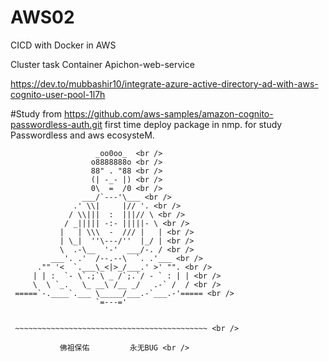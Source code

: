 # AWS02
CICD with Docker in AWS

Cluster
task
Container
 Apichon-web-service

 https://dev.to/mubbashir10/integrate-azure-active-directory-ad-with-aws-cognito-user-pool-1l7h

#Study from https://github.com/aws-samples/amazon-cognito-passwordless-auth.git
first time deploy package in nmp. 
for study Passwordless and aws ecosysteM.

                       _oo0oo_  <br />
                      o8888888o <br />
                      88" . "88 <br />
                      (| -_- |) <br />
                      0\  =  /0 <br />
                    ___/`---'\___ <br />
                  .' \\|     |// '. <br />
                 / \\|||  :  |||// \ <br />
                / _||||| -:- |||||- \ <br />
               |   | \\\  -  /// |   | <br />
               | \_|  ''\---/''  |_/ | <br />
               \  .-\__  '-'  ___/-. / <br />
             ___'. .'  /--.--\  `. .'___ <br />
          ."" '<  `.___\_<|>_/___.' >' "". <br />
         | | :  `- \`.;`\ _ /`;.`/ - ` : | | <br />
         \  \ `_.   \_ __\ /__ _/   .-` /  / <br />
     =====`-.____`.___ \_____/___.-`___.-'===== <br />
                       `=---='


     ~~~~~~~~~~~~~~~~~~~~~~~~~~~~~~~~~~~~~~~~~~~ <br />

               佛祖保佑         永无BUG <br />
